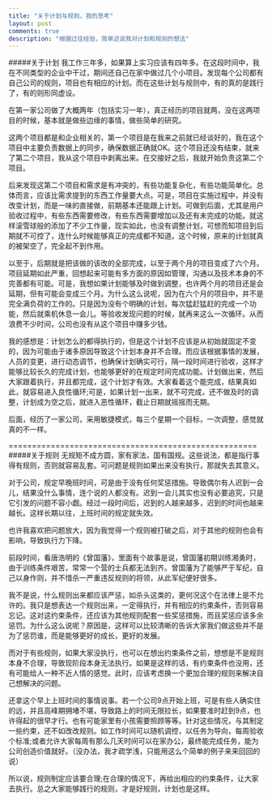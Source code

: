 ```yaml
---
title: "关于计划与规则，我的思考"
layout: post
comments: true
description: "根据过往经验，简单述说我对计划和规则的想法"
---
```

#####关于计划
我工作三年多，如果算上实习应该有四年多。在这段时间中，我在不同类型的企业中干过，期间还自己在家中做过几个小项目。发现每个公司都有自己公司的规则，项目也有相应的计划。而在这些计划与规则中，有的真的是践行了，有的则形同虚设。

在第一家公司做了大概两年（包括实习一年），真正经历的项目就两，没在这两项目的时候，基本就是做些边缘的事情，做些简单的研究。

这两个项目都是和企业相关的，第一个项目是在我来之前就已经谈好的，我在这个项目中主要负责数据上的同步，确保数据正确就OK。这个项目还没有结束，就来了第二个项目，我从这个项目中剥离出来。在交接好之后，我就开始负责这第二个项目。

后来发现这第二个项目和需求是有冲突的，有些功能复杂化，有些功能简单化。总体而言，应该比需求提到的东西工作量要大点。可是，项目在实施过程中，并没有改变计划，而是一味的直接做，前期基本还能跟上计划。可做到后面，尤其是用户验收过程中，有些东西需要修改，有些东西需要增加以及还有未完成的功能。就这样滚雪球般的添加了不少工作量，现实如此，也没有调整计划，可想而知项目到后期就不可控了，连什么时候能够真正的完成都不知道。这个时候，原来的计划就真的被架空了，完全起不到作用。

以至于，后期就是把该做的该改的全部完成，以至于两个月的项目变成了六个月。项目延期如此严重，回想起来可能有多方面的原因如管理，沟通以及技术本身的不完善都有可能。可是，我想如果计划能够及时做到调整，也许两个月的项目还是会延期，但有可能会变成三个月。为什么这么说呢，因为在六个月的项目中，并不是完全满负荷的工作的。只是因为没有个明确的计划，每次猛赶猛赶的完成一个功能，然后就乘机休息一会儿。等验收发现问题的时候，就再来这么一次循环。从而浪费不少时间，公司也没有从这个项目中赚多少钱。

我的感想是：计划怎么的都得执行的，但是这个计划不应该是从初始就固定不变的，因为可能由于诸多原因导致这个计划本身并不合理。而应该根据事情的发展，人员的变更，进行动态调节，也确保计划确实可行，隔一段时间进行验收，这样才能够比较长久的完成计划，也能够更好的在规定时间完成功能。计划做出来，然后大家跟着执行，并且都完成，这个计划才有效。大家看着这个能完成，结果真如此，就容易进入良性循环;可是，如果计划一出来，就不可完成，还不做及时的调整，计划成为空之后，就进入恶性循环，截止日期就摇摇而无期。

后面，经历了一家公司，采用敏捷模式，每三个星期一个目标，一次调整，感觉就真的不一样。

=====================================================
#####关于规则
无规矩不成方圆，家有家法，国有国规。这些说法，都是指行事得有规则，否则就容易乱套。可问题是规则如果出来没有执行，那就失去其意义。

对于公司，规定早晚班时间，可是由于没有任何奖惩措施。导致偶尔有人迟到一会儿，结果没什么事情，连个说的人都没有。迟到一会儿其实也没有必要追究，只是它引发的问题不容小觑。经过一段时间后，迟到的人越来越多，迟到的时间也越来越长。这样长期以往，上班时间的规定就失效。

也许我喜欢把问题放大，因为我觉得一个规则被打破之后，对于其他的规则也会有影响，导致执行力下降。

前段时间，看唐浩明的《曾国藩》，里面有个故事是说，曾国藩初期训练湘勇时，由于训练条件艰苦，常常一个营的士兵都无法到齐。曾国藩为了能够严于军纪，自己以身作则，并不惜杀一严重违反规则的将领，从此军纪便好很多。

我不是说，什么规则出来都应该严惩，如杀头这类的，更何况这个在法律上是不允许的。我只是想表达一个规则出来，一定得执行，并有相应的约束条件，否则容易忘记。这对这约束条件，还应该为其他规则配套一些奖惩措施，而且奖惩应该多余惩罚。为什么这么说呢？原因是，这样可以比较清晰的告诉大家我们做这些并不是为了惩罚谁，而是能够更好的成长，更好的发展。

而对于有些规则，如果大家没执行，也可以在想出约束条件之前，想想是不是规则本身不合理，导致现阶段本身无法执行。如果是这样的话，有约束条件也没用，还有可能给人一种不近人情的感觉。此时，应该考虑换一个更加合理的规则来解决自己想解决的问题。

还拿这个早上上班时间的事情说事。若一个公司9点开始上班，可是有些人确实住的远，并且高峰期拥堵不堪，导致路上的时间无限拉长，如果要准时赶到9点，也许得起的很早才行。也有可能家里有小孩需要照顾等等。针对这些情况，与其制定一些约束，还不如改改规则。如工作时间可以随机调控，以任务为导向，每周验收个标准;或者允许大家每周有那么几天时间可以在家办公，最终能完成任务，能为公司创造价值就好。（没办法，我才疏学浅，只能用这么个简单的例子来来回回的说）

所以说，规则制定应该要合理;在合理的情况下，再给出相应的约束条件，让大家去执行。总之大家能够践行的规则，才是好规则，计划也是这样。
